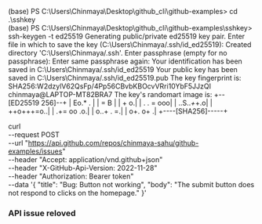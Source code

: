 (base) PS C:\Users\Chinmaya\Desktop\github_cli\github-examples> cd .\sshkey\
(base) PS C:\Users\Chinmaya\Desktop\github_cli\github-examples\sshkey> ssh-keygen -t ed25519
Generating public/private ed25519 key pair.
Enter file in which to save the key (C:\Users\Chinmaya/.ssh/id_ed25519):
Created directory 'C:\\Users\\Chinmaya/.ssh'.
Enter passphrase (empty for no passphrase):
Enter same passphrase again:
Your identification has been saved in C:\Users\Chinmaya/.ssh/id_ed25519
Your public key has been saved in C:\Users\Chinmaya/.ssh/id_ed25519.pub
The key fingerprint is:
SHA256:W2dzylV62QsFp/4Pp56CBvbKBOcvVRri10YbF5JJzQI chinmaya@LAPTOP-MT82BRA7
The key's randomart image is:
+--[ED25519 256]--+
|          Eo.* . |
|            = B  |
|             + o.|
|        . . = ooo|
|      ..S..*+*+.o|
|       ++o+++=o..|
|       .+= oo .o.|
|       o..+ .  =.|
|        o+.  o+ .|
+----[SHA256]-----+




curl \
--request POST \
--url "https://api.github.com/repos/chinmaya-sahu/github-examples/issues" \
--header "Accept: application/vnd.github+json" \
--header "X-GitHub-Api-Version: 2022-11-28" \
--header "Authorization: Bearer token" \
--data '{
  "title": "Bug: Button not working",
  "body": "The submit button does not respond to clicks on the homepage."
}'




### API issue reloved
